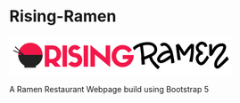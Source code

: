 # Rising-Ramen
![Rising Ramen Logo](https://raw.githubusercontent.com/Ansub/Rising-Ramen/master/images/github/logo%20(1).png)


A Ramen Restaurant Webpage build using Bootstrap 5 
